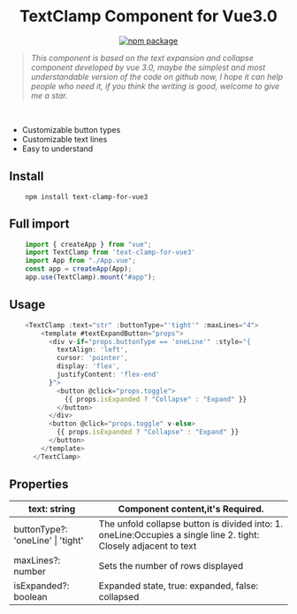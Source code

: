 <h1 align="center">TextClamp Component for Vue3.0</h1>
<p align="center">
  <a href="https://www.npmjs.com/package/text-clamp-for-vue3"><img src="https://badgen.net/npm/v/text-clamp-for-vue3" alt="npm package"></a>
</p>

> *This component is based on the text expansion and collapse component developed by vue 3.0, maybe the simplest and most understandable version of the code on github now, I hope it can help people who need it, if you think the writing is good, welcome to give me a star.*
<br/>

- Customizable button types
- Customizable text lines
- Easy to understand

## **Install**

```
    npm install text-clamp-for-vue3
```

## **Full import**

```javascript
    import { createApp } from "vue";
    import TextClamp from 'text-clamp-for-vue3'
    import App from "./App.vue";
    const app = createApp(App);
    app.use(TextClamp).mount("#app");
```
## **Usage**

```javascript
    <TextClamp :text="str" :buttonType="'tight'" :maxLines="4">
        <template #textExpandButton="props">
          <div v-if="props.buttonType == 'oneLine'" :style="{
            textAlign: 'left',
            cursor: 'pointer',
            display: 'flex',
            justifyContent: 'flex-end'
          }">
            <button @click="props.toggle">
              {{ props.isExpanded ? "Collapse" : "Expand" }}
            </button>
          </div>
          <button @click="props.toggle" v-else>
            {{ props.isExpanded ? "Collapse" : "Expand" }}
          </button>
        </template>
      </TextClamp>
```

## **Properties**

| text: string                      | Component content,it's Required.                                                                                 |
| --------------------------------- | ---------------------------------------------------------------------------------------------------------------- |
| buttonType?: 'oneLine' \| 'tight' | The unfold collapse button is divided into: 1. oneLine:Occupies a single line 2. tight: Closely adjacent to text |
| maxLines?: number                 | Sets the number of rows displayed                                                                                |
| isExpanded?: boolean              | Expanded state, true: expanded, false: collapsed                                                                 |
